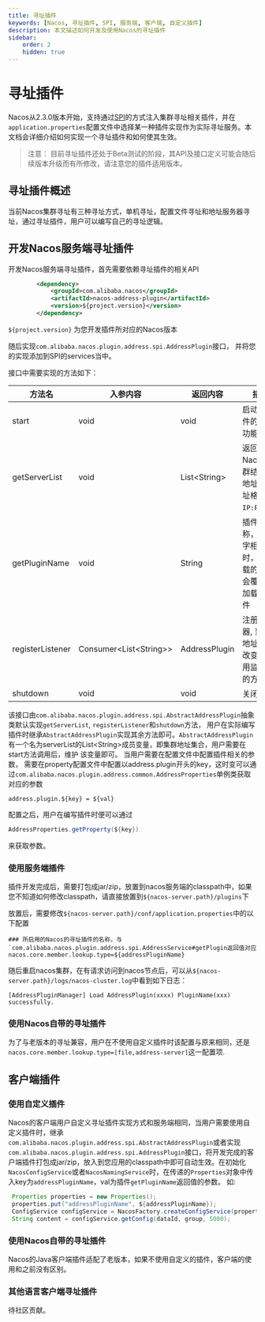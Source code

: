 ```yaml
---
title: 寻址插件
keywords: [Nacos, 寻址插件, SPI, 服务端, 客户端, 自定义插件]
description: 本文描述如何开发及使用Nacos的寻址插件
sidebar:
    order: 2
    hidden: true
---
```


# 寻址插件

Nacos从2.3.0版本开始，支持通过[SPI](https://docs.oracle.com/javase/tutorial/sound/SPI-intro.html)的方式注入集群寻址相关插件，并在`application.properties`配置文件中选择某一种插件实现作为实际寻址服务。本文档会详细介绍如何实现一个寻址插件和如何使其生效。

> 注意：
> 目前寻址插件还处于Beta测试的阶段，其API及接口定义可能会随后续版本升级而有所修改，请注意您的插件适用版本。

## 寻址插件概述

当前Nacos集群寻址有三种寻址方式，单机寻址，配置文件寻址和地址服务器寻址，通过寻址插件，用户可以编写自己的寻址逻辑。

## 开发Nacos服务端寻址插件

开发Nacos服务端寻址插件，首先需要依赖寻址插件的相关API

```xml
        <dependency>
            <groupId>com.alibaba.nacos</groupId>
            <artifactId>nacos-address-plugin</artifactId>
            <version>${project.version}</version>
        </dependency>
```

`${project.version}` 为您开发插件所对应的Nacos版本

随后实现`com.alibaba.nacos.plugin.address.spi.AddressPlugin`接口， 并将您的实现添加到SPI的services当中。

接口中需要实现的方法如下：

|方法名|入参内容|返回内容|描述|
|-----|-----|-----|---|
|start|void|void|启动该插件的寻址功能。|
|getServerList|void|List&lt;String>|返回所有Nacos集群结点的地址，地址格式为`IP:Port`。|
|getPluginName|void|String|插件的名称，当名字相同时，后加载的插件会覆盖先加载的插件|
|registerListener|Consumer&lt;List&lt;String>>|AddressPlugin|注册监听器, 当集群地址发生改变时调用监听器的方法|
|shutdown|void|void|关闭插件|

该接口由`com.alibaba.nacos.plugin.address.spi.AbstractAddressPlugin`抽象类默认实现`getServerList`, `registerListener`和`shutdown`方法，
用户在实际编写插件时继承`AbstractAddressPlugin`实现其余方法即可。`AbstractAddressPlugin`有一个名为serverList的List&lt;String>成员变量，即集群地址集合，用户需要在start方法调用后，维护
该变量即可。
当用户需要在配置文件中配置插件相关的参数， 需要在property配置文件中配置以address.plugin开头的key，这时变可以通过`com.alibaba.nacos.plugin.address.common.AddressProperties`单例类获取对应的参数
```properties
address.plugin.${key} = ${val}
```
配置之后，用户在编写插件时便可以通过
```java
AddressProperties.getProperty(${key})
```
来获取参数。

### 使用服务端插件

插件开发完成后，需要打包成jar/zip，放置到nacos服务端的classpath中，如果您不知道如何修改classpath，请直接放置到`${nacos-server.path}/plugins`下

放置后，需要修改`${nacos-server.path}/conf/application.properties`中的以下配置

```properties
### 所启用的Nacos的寻址插件的名称，与`com.alibaba.nacos.plugin.address.spi.AddressService#getPlugin返回值对应
nacos.core.member.lookup.type=${addressPluginName}
```
随后重启nacos集群，在有请求访问到nacos节点后，可以从`${nacos-server.path}/logs/nacos-cluster.log`中看到如下日志：

```text
[AddressPluginManager] Load AddressPlugin(xxxx) PluginName(xxx) successfully.
```

### 使用Nacos自带的寻址插件

为了与老版本的寻址兼容，用户在不使用自定义插件时该配置与原来相同，还是`nacos.core.member.lookup.type=[file,address-server]`这一配置项.

## 客户端插件

### 使用自定义插件
Nacos的客户端用户自定义寻址插件实现方式和服务端相同，当用户需要使用自定义插件时，继承`com.alibaba.nacos.plugin.address.spi.AbstractAddressPlugin`或者实现`com.alibaba.nacos.plugin.address.spi.AddressPlugin`接口，将开发完成的客户端插件打包成jar/zip，放入到您应用的classpath中即可自动生效。在初始化`NacosConfigService`或者`NacosNamingService`时，在传递的`Properties`对象中传入key为`addressPluginName`，val为插件`getPluginName`返回值的参数。
如:
```java
 Properties properties = new Properties();
 properties.put("addressPluginName", ${addressPluginName});
 ConfigService configService = NacosFactory.createConfigService(properties);
 String content = configService.getConfig(dataId, group, 5000);
```

### 使用Nacos自带的寻址插件
Nacos的Java客户端插件适配了老版本，如果不使用自定义的插件，客户端的使用和之前没有区别。

### 其他语言客户端寻址插件

待社区贡献。
